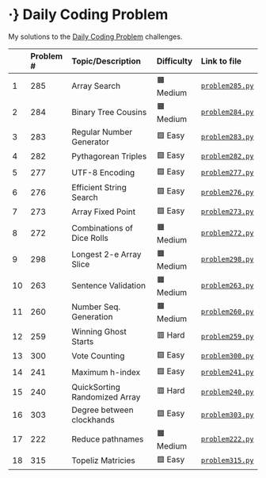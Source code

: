 # ·} Daily Coding Problem 

My solutions to the [Daily Coding Problem](https://www.dailycodingproblem.com/) challenges. 

|  | Problem # | Topic/Description | Difficulty | Link to file |
|-|:-|:-|:-|:-|
| 1 | 285 | Array Search | :orange_square: Medium | [`problem285.py`](https://github.com/nkhi/dailycodingproblem/blob/master/solutions/problem285.py) |
| 2 | 284 | Binary Tree Cousins | :orange_square: Medium | [`problem284.py`](https://github.com/nkhi/dailycodingproblem/blob/master/solutions/problem284.py) |
| 3 | 283 | Regular Number Generator | :green_square: Easy | [`problem283.py`](https://github.com/nkhi/dailycodingproblem/blob/master/solutions/problem283.py) |
| 4 | 282 | Pythagorean Triples | :green_square: Easy | [`problem282.py`](https://github.com/nkhi/dailycodingproblem/blob/master/solutions/problem282.py) |
| 5 | 277 | UTF-8 Encoding | :green_square: Easy | [`problem277.py`](https://github.com/nkhi/dailycodingproblem/blob/master/solutions/problem277.py) |
| 6 | 276 | Efficient String Search | :green_square: Easy | [`problem276.py`](https://github.com/nkhi/dailycodingproblem/blob/master/solutions/problem276.py) |
| 7 | 273 | Array Fixed Point | :green_square: Easy | [`problem273.py`](https://github.com/nkhi/dailycodingproblem/blob/master/solutions/problem273.py) |
| 8 | 272 | Combinations of Dice Rolls | :orange_square: Medium | [`problem272.py`](https://github.com/nkhi/dailycodingproblem/blob/master/solutions/problem272.py) |
| 9 | 298 | Longest 2-e Array Slice | :orange_square: Medium | [`problem298.py`](https://github.com/nkhi/dailycodingproblem/blob/master/solutions/problem298.py) |
| 10 | 263 | Sentence Validation | :orange_square: Medium | [`problem263.py`](https://github.com/nkhi/dailycodingproblem/blob/master/solutions/problem263.py) |
| 11 | 260 | Number Seq. Generation | :orange_square: Medium | [`problem260.py`](https://github.com/nkhi/dailycodingproblem/blob/master/solutions/problem260.py) |
| 12 | 259 | Winning Ghost Starts | :red_square: Hard | [`problem259.py`](https://github.com/nkhi/dailycodingproblem/blob/master/solutions/problem259.py) |
| 13 | 300 | Vote Counting | :green_square: Easy | [`problem300.py`](https://github.com/nkhi/dailycodingproblem/blob/master/solutions/problem300.py) |
| 14 | 241 | Maximum h-index | :green_square: Easy | [`problem241.py`](https://github.com/nkhi/dailycodingproblem/blob/master/solutions/problem241.py) |
| 15 | 240 | QuickSorting Randomized Array | :red_square: Hard | [`problem240.py`](https://github.com/nkhi/dailycodingproblem/blob/master/solutions/problem240.py) |
| 16 | 303 | Degree between clockhands | :green_square: Easy | [`problem303.py`](https://github.com/nkhi/dailycodingproblem/blob/master/solutions/problem303.py) |
| 17 | 222 | Reduce pathnames | :orange_square: Medium | [`problem222.py`](https://github.com/nkhi/dailycodingproblem/blob/master/solutions/problem222.py) |
| 18 | 315 | Topeliz Matricies | :green_square: Easy | [`problem315.py`](https://github.com/nkhi/dailycodingproblem/blob/master/solutions/problem315.py) |

